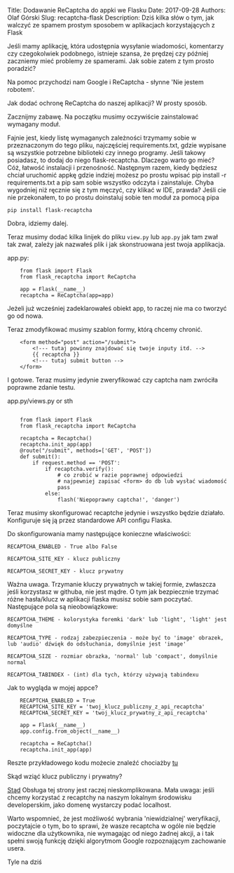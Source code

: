 Title: Dodawanie ReCaptcha do appki we Flasku
Date: 2017-09-28
Authors: Olaf Górski
Slug: recaptcha-flask
Description: Dziś kilka słów o tym, jak walczyć ze spamem prostym sposobem w aplikacjach korzystających z Flask

Jeśli mamy aplikację, która udostępnia wysyłanie wiadomości, komentarzy czy czegokolwiek podobnego, istnieje szansa, że prędzej czy później zaczniemy mieć problemy ze spamerami. Jak sobie zatem z tym prosto poradzić?

Na pomoc przychodzi nam Google i ReCaptcha - słynne 'Nie jestem robotem'.

Jak dodać ochronę ReCaptcha do naszej aplikacji? W prosty sposób.

Zacznijmy zabawę. Na początku musimy oczywiście zainstalować wymagany moduł.

Fajnie jest, kiedy listę wymaganych zależności trzymamy sobie w przeznaczonym do tego pliku, najczęściej requirements.txt, gdzie wypisane są wszystkie potrzebne biblioteki czy innego programy. Jeśli takowy posiadasz, to dodaj do niego flask-recaptcha. Dlaczego warto go mieć? Cóż, łatwość instalacji i przenośność. Następnym razem, kiedy będziesz chciał uruchomić appkę gdzie indziej możesz po prostu wpisać pip install -r requirements.txt a pip sam sobie wszystko odczyta i
zainstaluje. Chyba wygodniej niż ręcznie się z tym męczyć, czy klikać w IDE, prawda?
Jeśli cie nie przekonałem, to po prostu doinstaluj sobie ten moduł za pomocą pipa

```
pip install flask-recaptcha
```
Dobra, idziemy dalej.

Teraz musimy dodać kilka linijek do pliku `view.py` lub `app.py` jak tam zwał tak zwał, zależy jak nazwałeś plik i jak skonstruowana jest twoja applikacja.

app.py:

```
    from flask import Flask
    from flask_recaptcha import ReCaptcha

    app = Flask(__name__)
    recaptcha = ReCaptcha(app=app)
```

Jeżeli już wcześniej zadeklarowałeś obiekt app, to raczej nie ma co tworzyć go od nowa.

Teraz zmodyfikować musimy szablon formy, którą chcemy chronić.

```
    <form method="post" action="/submit">
        <!--- tutaj powinny znajdować się twoje inputy itd. -->
        {{ recaptcha }}
        <!--- tutaj submit button -->
    </form>
```
I gotowe.
Teraz musimy jedynie zweryfikować czy captcha nam zwróciła poprawne zdanie testu.

app.py/views.py or sth
```
    
    from flask import Flask
    from flask_recaptcha import ReCaptcha

    recaptcha = Recaptcha()
    recaptcha.init_app(app)
    @route("/submit", methods=['GET', 'POST'])
    def submit():
        if request.method == 'POST':
            if recaptcha.verify():
                # co zrobić w razie poprawnej odpowiedzi
                # najpewniej zapisać <form> do db lub wysłać wiadomość
                pass
            else:
                flash('Niepoprawny captcha!', 'danger')
```
Teraz musimy skonfigurować recaptche jedynie i wszystko będzie działało.
Konfiguruje się ją przez standardowe API configu Flaska.

Do skonfigurowania mamy następujące konieczne właściwości:
```
RECAPTCHA_ENABLED - True albo False

RECAPTCHA_SITE_KEY - klucz publiczny

RECAPTCHA_SECRET_KEY - klucz prywatny
```

Ważna uwaga. Trzymanie kluczy prywatnych w takiej formie, zwłaszcza jeśli korzystasz w githuba, nie jest mądre. O tym jak bezpiecznie trzymać różne hasła/klucz w aplikacji flaska musisz sobie sam poczytać.
Następujące pola są nieobowiązkowe:

```
RECAPTCHA_THEME - kolorystyka foremki 'dark' lub 'light', 'light' jest domyślne

RECAPTCHA_TYPE - rodzaj zabezpieczenia - może być to 'image' obrazek, lub 'audio' dźwięk do odsłuchania, domyślnie jest 'image'

RECAPTCHA_SIZE - rozmiar obrazka, 'normal' lub 'compact', domyślnie normal

RECAPTCHA_TABINDEX - (int) dla tych, którzy używają tabindexu
```

Jak to wygląda w mojej appce?

``` 
    RECAPTCHA_ENABLED = True
    RECAPTCHA_SITE_KEY = 'twoj_klucz_publiczny_z_api_recaptcha'
    RECAPTCHA_SECRET_KEY = 'twoj_klucz_prywatny_z_api_recaptcha'

    app = Flask(__name__)
    app.config.from_object(__name__)

    recaptcha = ReCaptcha()
    recaptcha.init_app(app)
```
Reszte przykładowego kodu możecie znaleźć chociażby [tu](https://gitlab.com/olafgorski/bloggo/blob/master/app.py)

Skąd wziąć klucz publiczny i prywatny?

[Stąd](https://www.google.com/recaptcha/)
Obsługa tej strony jest raczej nieskomplikowana. 
Mała uwaga: jeśli chcemy korzystać z recaptchy na naszym lokalnym środowisku developerskim, jako domenę wystarczy podać localhost.

Warto wspomnieć, że jest możliwość wybrania 'niewidzialnej' weryfikacji, poczytajcie o tym, bo to sprawi, że wasze recaptcha w ogóle nie będzie widoczne dla użytkownika, nie wymagając od niego żadnej akcji, a i tak spełni swoją funkcję dzięki algorytmom Google rozpoznającym zachowanie usera.

Tyle na dziś